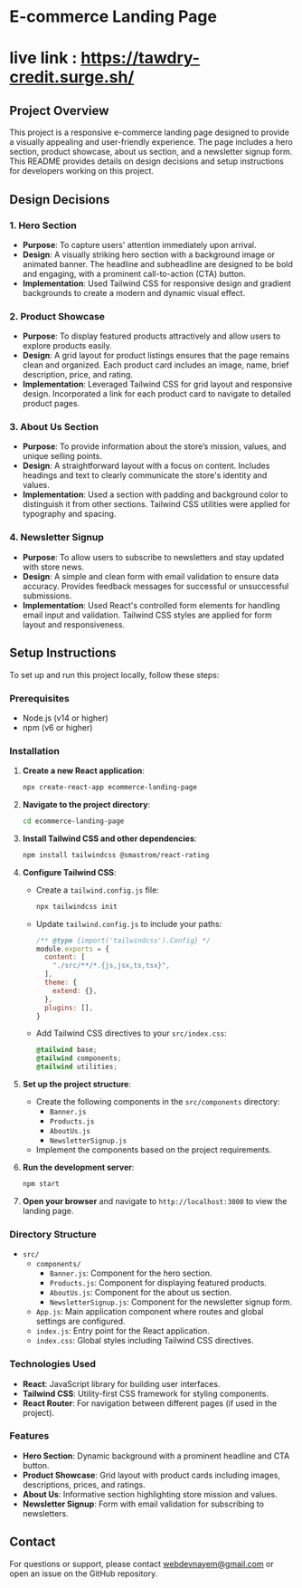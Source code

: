 # E-commerce Landing Page
# live link : https://tawdry-credit.surge.sh/

## Project Overview

This project is a responsive e-commerce landing page designed to provide a visually appealing and user-friendly experience. The page includes a hero section, product showcase, about us section, and a newsletter signup form. This README provides details on design decisions and setup instructions for developers working on this project.

## Design Decisions

### 1. **Hero Section**
- **Purpose**: To capture users' attention immediately upon arrival. 
- **Design**: A visually striking hero section with a background image or animated banner. The headline and subheadline are designed to be bold and engaging, with a prominent call-to-action (CTA) button.
- **Implementation**: Used Tailwind CSS for responsive design and gradient backgrounds to create a modern and dynamic visual effect.

### 2. **Product Showcase**
- **Purpose**: To display featured products attractively and allow users to explore products easily.
- **Design**: A grid layout for product listings ensures that the page remains clean and organized. Each product card includes an image, name, brief description, price, and rating.
- **Implementation**: Leveraged Tailwind CSS for grid layout and responsive design. Incorporated a link for each product card to navigate to detailed product pages.

### 3. **About Us Section**
- **Purpose**: To provide information about the store’s mission, values, and unique selling points.
- **Design**: A straightforward layout with a focus on content. Includes headings and text to clearly communicate the store's identity and values.
- **Implementation**: Used a section with padding and background color to distinguish it from other sections. Tailwind CSS utilities were applied for typography and spacing.

### 4. **Newsletter Signup**
- **Purpose**: To allow users to subscribe to newsletters and stay updated with store news.
- **Design**: A simple and clean form with email validation to ensure data accuracy. Provides feedback messages for successful or unsuccessful submissions.
- **Implementation**: Used React's controlled form elements for handling email input and validation. Tailwind CSS styles are applied for form layout and responsiveness.

## Setup Instructions

To set up and run this project locally, follow these steps:

### Prerequisites

- Node.js (v14 or higher)
- npm (v6 or higher)

### Installation

1. **Create a new React application**:
    ```bash
    npx create-react-app ecommerce-landing-page
    ```

2. **Navigate to the project directory**:
    ```bash
    cd ecommerce-landing-page
    ```

3. **Install Tailwind CSS and other dependencies**:
    ```bash
    npm install tailwindcss @smastrom/react-rating
    ```

4. **Configure Tailwind CSS**:
    - Create a `tailwind.config.js` file:
      ```bash
      npx tailwindcss init
      ```
    - Update `tailwind.config.js` to include your paths:
      ```js
      /** @type {import('tailwindcss').Config} */
      module.exports = {
        content: [
          "./src/**/*.{js,jsx,ts,tsx}",
        ],
        theme: {
          extend: {},
        },
        plugins: [],
      }
      ```
    - Add Tailwind CSS directives to your `src/index.css`:
      ```css
      @tailwind base;
      @tailwind components;
      @tailwind utilities;
      ```

5. **Set up the project structure**:
    - Create the following components in the `src/components` directory:
        - `Banner.js`
        - `Products.js`
        - `AboutUs.js`
        - `NewsletterSignup.js`
    - Implement the components based on the project requirements.

6. **Run the development server**:
    ```bash
    npm start
    ```

7. **Open your browser** and navigate to `http://localhost:3000` to view the landing page.

### Directory Structure

- `src/`
  - `components/`
    - `Banner.js`: Component for the hero section.
    - `Products.js`: Component for displaying featured products.
    - `AboutUs.js`: Component for the about us section.
    - `NewsletterSignup.js`: Component for the newsletter signup form.
  - `App.js`: Main application component where routes and global settings are configured.
  - `index.js`: Entry point for the React application.
  - `index.css`: Global styles including Tailwind CSS directives.

### Technologies Used

- **React**: JavaScript library for building user interfaces.
- **Tailwind CSS**: Utility-first CSS framework for styling components.
- **React Router**: For navigation between different pages (if used in the project).

### Features

- **Hero Section**: Dynamic background with a prominent headline and CTA button.
- **Product Showcase**: Grid layout with product cards including images, descriptions, prices, and ratings.
- **About Us**: Informative section highlighting store mission and values.
- **Newsletter Signup**: Form with email validation for subscribing to newsletters.


## Contact

For questions or support, please contact  webdevnayem@gmail.com or open an issue on the GitHub repository.
